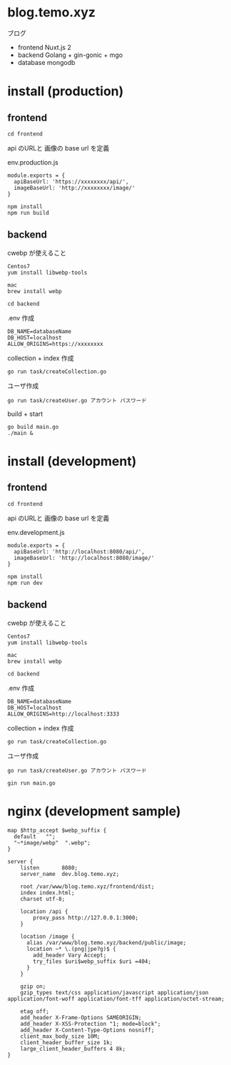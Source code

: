 # blog.temo.xyz

ブログ

- frontend Nuxt.js 2
- backend Golang + gin-gonic + mgo
- database mongodb

# install (production)

## frontend

```
cd frontend
```

api のURLと 画像の base url を定義

env.production.js
```
module.exports = {
  apiBaseUrl: 'https://xxxxxxxx/api/',
  imageBaseUrl: 'http://xxxxxxxx/image/'
}
```


```
npm install
npm run build
```

## backend

cwebp が使えること
```
Centos7
yum install libwebp-tools

mac
brew install webp
```

```
cd backend
```

.env 作成
```
DB_NAME=databaseName
DB_HOST=localhost
ALLOW_ORIGINS=https://xxxxxxxx
```

collection + index 作成
```
go run task/createCollection.go
```

ユーザ作成
```
go run task/createUser.go アカウント パスワード
```

build + start
```
go build main.go
./main &
```


# install (development)

## frontend

```
cd frontend
```

api のURLと 画像の base url を定義

env.development.js
```
module.exports = {
  apiBaseUrl: 'http://localhost:8080/api/',
  imageBaseUrl: 'http://localhost:8080/image/'
}
```


```
npm install
npm run dev
```

## backend

cwebp が使えること
```
Centos7
yum install libwebp-tools

mac
brew install webp
```

```
cd backend
```

.env 作成
```
DB_NAME=databaseName
DB_HOST=localhost
ALLOW_ORIGINS=http://localhost:3333
```

collection + index 作成
```
go run task/createCollection.go
```

ユーザ作成
```
go run task/createUser.go アカウント パスワード
```


```
gin run main.go
```

# nginx (development sample)

```
map $http_accept $webp_suffix {
  default   "";
  "~*image/webp"  ".webp";
}

server {
    listen       8080;
    server_name  dev.blog.temo.xyz;

    root /var/www/blog.temo.xyz/frontend/dist;
    index index.html;
    charset utf-8;

    location /api {
        proxy_pass http://127.0.0.1:3000;
    }

    location /image {
      alias /var/www/blog.temo.xyz/backend/public/image;
      location ~* \.(png|jpe?g)$ {
        add_header Vary Accept;
        try_files $uri$webp_suffix $uri =404;
      }
    }

    gzip on;
    gzip_types text/css application/javascript application/json application/font-woff application/font-tff application/octet-stream;

    etag off;
    add_header X-Frame-Options SAMEORIGIN;
    add_header X-XSS-Protection "1; mode=block";
    add_header X-Content-Type-Options nosniff;
    client_max_body_size 10M;
    client_header_buffer_size 1k;
    large_client_header_buffers 4 8k;
}
```
